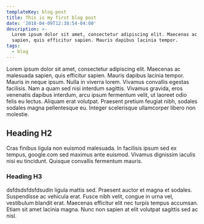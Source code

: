 ```yaml
---
templateKey: blog-post
title: This is my first blog post
date: '2018-04-09T12:38:54-04:00'
description: >-
  Lorem ipsum dolor sit amet, consectetur adipiscing elit. Maecenas ac malesuada
  sapien, quis efficitur sapien. Mauris dapibus lacinia tempor.
tags:
  - blog
---
```

Lorem ipsum dolor sit amet, consectetur adipiscing elit. Maecenas ac malesuada sapien, quis efficitur sapien. Mauris dapibus lacinia tempor. Mauris in neque ipsum. Nulla in viverra lorem. Vivamus convallis egestas facilisis. Nam a quam sed nisi interdum sagittis. Vivamus gravida, eros venenatis dapibus interdum, arcu ipsum fermentum velit, ut laoreet odio felis eu lectus. Aliquam erat volutpat. Praesent pretium feugiat nibh, sodales sodales magna pellentesque eu. Integer scelerisque ullamcorper libero non molestie.

## Heading H2

Cras finibus ligula non euismod malesuada. In facilisis ipsum sed ex tempus, google.com sed maximus ante euismod. Vivamus dignissim iaculis nisi eu tincidunt. Quisque convallis fermentum mauris.

### Heading H3

dsfdsdsfdsfdsudin ligula mattis sed. Praesent auctor et magna et sodales. Suspendisse ac vehicula erat. Fusce nibh velit, congue in urna vel, vestibulum blandit erat. Maecenas efficitur elit nec turpis tempus accumsan. Etiam sit amet lacinia magna. Nunc non sapien at elit volutpat sagittis sed ac nisl.
